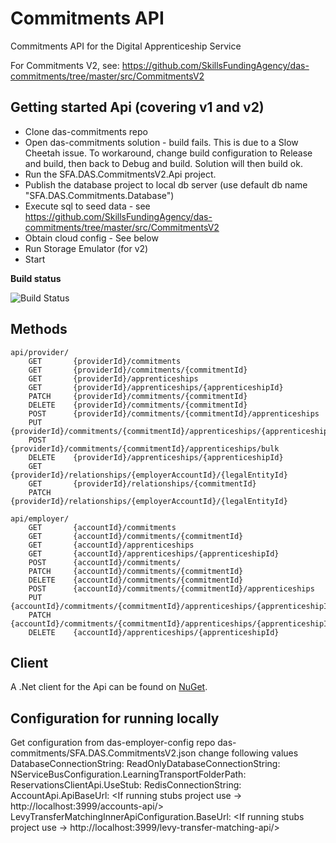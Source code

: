 # Commitments API #

Commitments API for the Digital Apprenticeship Service

For Commitments V2, see: https://github.com/SkillsFundingAgency/das-commitments/tree/master/src/CommitmentsV2


## Getting started Api (covering v1 and v2) ##
* Clone das-commitments repo
* Open das-commitments solution - build fails. This is due to a Slow Cheetah issue. To workaround, change build configuration to Release and build, then back to Debug and build. Solution will then build ok.
* Run the SFA.DAS.CommitmentsV2.Api project.
* Publish the database project to local db server (use default db name "SFA.DAS.Commitments.Database")
* Execute sql to seed data - see https://github.com/SkillsFundingAgency/das-commitments/tree/master/src/CommitmentsV2 
* Obtain cloud config - See below
* Run Storage Emulator (for v2)
* Start


**Build status**

![Build Status](https://sfa-gov-uk.visualstudio.com/_apis/public/build/definitions/c39e0c0b-7aff-4606-b160-3566f3bbce23/134/badge)


## Methods ##

    api/provider/
        GET       {providerId}/commitments
        GET       {providerId}/commitments/{commitmentId}
        GET       {providerId}/apprenticeships
        GET       {providerId}/apprenticeships/{apprenticeshipId}
        PATCH     {providerId}/commitments/{commitmentId}
        DELETE    {providerId}/commitments/{commitmentId}
        POST      {providerId}/commitments/{commitmentId}/apprenticeships
        PUT       {providerId}/commitments/{commitmentId}/apprenticeships/{apprenticeshipId}
        POST      {providerId}/commitments/{commitmentId}/apprenticeships/bulk
        DELETE    {providerId}/apprenticeships/{apprenticeshipId}
        GET       {providerId}/relationships/{employerAccountId}/{legalEntityId}
        GET       {providerId}/relationships/{commitmentId}
        PATCH     {providerId}/relationships/{employerAccountId}/{legalEntityId}

    api/employer/
        GET       {accountId}/commitments
        GET       {accountId}/commitments/{commitmentId}
        GET       {accountId}/apprenticeships
        GET       {accountId}/apprenticeships/{apprenticeshipId}
        POST      {accountId}/commitments/
        PATCH     {accountId}/commitments/{commitmentId}
        DELETE    {accountId}/commitments/{commitmentId}
        POST      {accountId}/commitments/{commitmentId}/apprenticeships
        PUT       {accountId}/commitments/{commitmentId}/apprenticeships/{apprenticeshipId}
        PATCH     {accountId}/commitments/{commitmentId}/apprenticeships/{apprenticeshipId}
        DELETE    {accountId}/apprenticeships/{apprenticeshipId}

## Client ##

A .Net client for the Api can be found on [NuGet](https://www.nuget.org/packages/SFA.DAS.Tasks.Api.Client/).


## Configuration for running locally ##
Get configuration from das-employer-config repo das-commitments/SFA.DAS.CommitmentsV2.json
change following values
    DatabaseConnectionString: <Your Database>
    ReadOnlyDatabaseConnectionString: <Your Database>
	NServiceBusConfiguration.LearningTransportFolderPath: <Set this to the path you want events to publish to locally or leave blank to publish in solution folder>
    ReservationsClientApi.UseStub: <true>
	RedisConnectionString: <localhost>
	AccountApi.ApiBaseUrl: <If running stubs project use -> http://localhost:3999/accounts-api/>
    LevyTransferMatchingInnerApiConfiguration.BaseUrl: <If running stubs project use -> http://localhost:3999/levy-transfer-matching-api/>